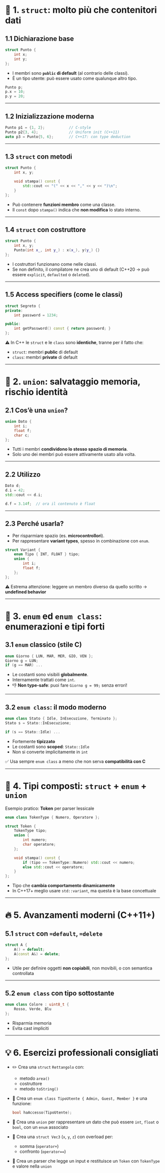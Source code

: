 # 🧱 1. `struct`: molto più che contenitori dati

## 1.1 Dichiarazione base

```cpp
struct Punto {
    int x;
    int y;
};
```

- I membri sono **`public` di default** (al contrario delle classi).
- È un tipo utente: può essere usato come qualunque altro tipo.

```cpp
Punto p;
p.x = 10;
p.y = 20;
```

---

## 1.2 Inizializzazione moderna

```cpp
Punto p1 = {1, 2};           // C-style
Punto p2{3, 4};              // Uniform init (C++11)
auto p3 = Punto{5, 6};       // C++17: con type deduction
```

---

## 1.3 `struct` con metodi

```cpp
struct Punto {
    int x, y;

    void stampa() const {
        std::cout << "(" << x << "," << y << ")\n";
    }
};
```

- Può contenere **funzioni membro** come una classe.
- Il `const` dopo `stampa()` indica che **non modifica** lo stato interno.

---

## 1.4 `struct` con costruttore

```cpp
struct Punto {
    int x, y;
    Punto(int x_, int y_) : x(x_), y(y_) {}
};
```

- I costruttori funzionano come nelle classi.
- Se non definito, il compilatore ne crea uno di default (C++20 → può essere `explicit`, `defaulted` o `deleted`).

---

## 1.5 Access specifiers (come le classi)

```cpp
struct Segreto {
private:
    int password = 1234;

public:
    int getPassword() const { return password; }
};
```

⚠️ In C++ le `struct` e le `class` sono **identiche**, tranne per il fatto che:
- `struct`: membri **public** di default
- `class`: membri **private** di default

---

# 🧩 2. `union`: salvataggio memoria, rischio identità

## 2.1 Cos’è una `union`?

```cpp
union Dato {
    int i;
    float f;
    char c;
};
```

- Tutti i membri **condividono lo stesso spazio di memoria**.
- Solo uno dei membri può essere attivamente usato alla volta.

---

## 2.2 Utilizzo

```cpp
Dato d;
d.i = 42;
std::cout << d.i;

d.f = 3.14f;  // ora il contenuto è float
```

---

## 2.3 Perché usarla?

- Per risparmiare spazio (es. **microcontrollori**).
- Per rappresentare **variant types**, spesso in combinazione con `enum`.

```cpp
struct Variant {
    enum Tipo { INT, FLOAT } tipo;
    union {
        int i;
        float f;
    };
};
```

⚠️ Estrema attenzione: leggere un membro diverso da quello scritto → **undefined behavior**

---

# 🎌 3. `enum` ed `enum class`: enumerazioni e tipi forti

## 3.1 `enum` classico (stile C)

```cpp
enum Giorno { LUN, MAR, MER, GIO, VEN };
Giorno g = LUN;
if (g == MAR) ...
```

- Le costanti sono visibili **globalmente**.
- Internamente trattati come `int`.
- 👎 **Non type-safe**: puoi fare `Giorno g = 99;` senza errori!

---

## 3.2 `enum class`: il modo moderno

```cpp
enum class Stato { Idle, InEsecuzione, Terminato };
Stato s = Stato::InEsecuzione;

if (s == Stato::Idle) ...
```

- Fortemente **tipizzato**
- Le costanti sono **scoped**: `Stato::Idle`
- Non si converte implicitamente in `int`

✅ Usa sempre `enum class` a meno che non serva **compatibilità con C**

---

# 🧠 4. Tipi composti: `struct` + `enum` + `union`

Esempio pratico: **Token** per parser lessicale

```cpp
enum class TokenType { Numero, Operatore };

struct Token {
    TokenType tipo;
    union {
        int numero;
        char operatore;
    };

    void stampa() const {
        if (tipo == TokenType::Numero) std::cout << numero;
        else std::cout << operatore;
    }
};
```

- Tipo che **cambia comportamento dinamicamente**
- In C++17+ meglio usare `std::variant`, ma questa è la base concettuale

---

# 🔥 5. Avanzamenti moderni (C++11+)

## 5.1 `struct` con `=default`, `=delete`

```cpp
struct A {
    A() = default;
    A(const A&) = delete;
};
```

- Utile per definire oggetti **non copiabili**, non movibili, o con semantica controllata

---

## 5.2 `enum class` con tipo sottostante

```cpp
enum class Colore : uint8_t {
    Rosso, Verde, Blu
};
```

- Risparmia memoria
- Evita cast impliciti

---

# 💡 6. Esercizi professionali consigliati

- ✏️ Crea una `struct` `Rettangolo` con:
  - metodo `area()`
  - costruttore
  - metodo `toString()`

- 🔐 Crea un `enum class TipoUtente { Admin, Guest, Member }` e una funzione:
  ```cpp
  bool haAccesso(TipoUtente);
  ```

- 🔁 Crea una `union` per rappresentare un dato che può essere `int`, `float` o `bool`, con un `enum` associato

- 📐 Crea una `struct Vec3` (`x`, `y`, `z`) con overload per:
  - somma (`operator+`)
  - confronto (`operator==`)

- 🧮 Crea un parser che legge un input e restituisce un `Token` con `TokenType` e valore nella `union`